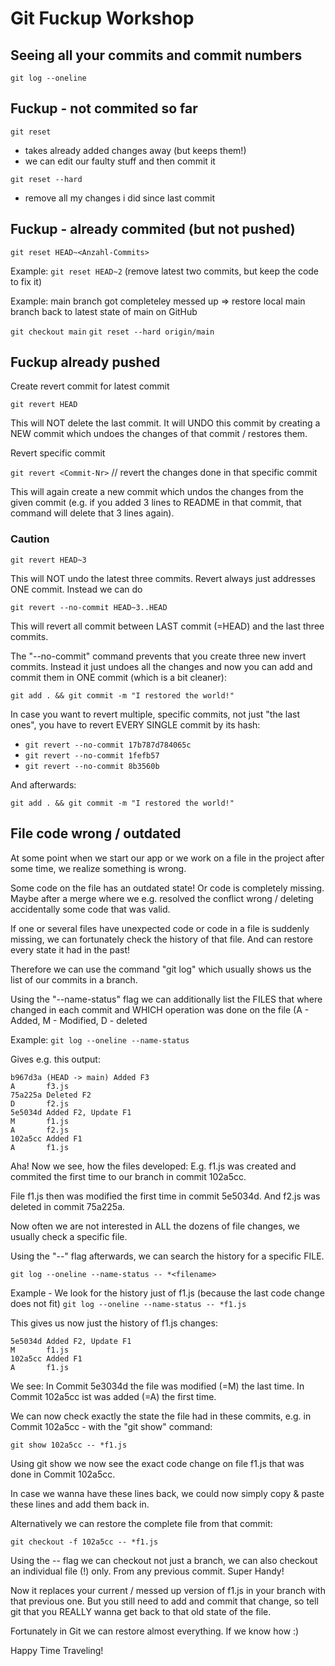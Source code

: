 # Git Fuckup Workshop

## Seeing all your commits and commit numbers

`git log --oneline`


## Fuckup - not commited so far

`git reset` 
- takes already added changes away (but keeps them!)
- we can edit our faulty stuff and then commit it

`git reset --hard`
- remove all my changes i did since last commit

## Fuckup - already commited (but not pushed)

`git reset HEAD~<Anzahl-Commits>`

Example: `git reset HEAD~2` (remove latest two commits, but keep the code to fix it)

Example: main branch got completeley messed up => restore local main branch back to latest state of main on GitHub 

`git checkout main`
`git reset --hard origin/main`

## Fuckup already pushed

Create revert commit for latest commit

`git revert HEAD`

This will NOT delete the last commit. It will UNDO this commit by creating a NEW commit which undoes the changes of that commit / restores them.

Revert specific commit

`git revert <Commit-Nr>` // revert the changes done in that specific commit

This will again create a new commit which undos the changes from the given commit (e.g. if you added 3 lines to README in that commit, that command will delete that 3 lines again).

### Caution

`git revert HEAD~3`

This will NOT undo the latest three commits. Revert always just addresses ONE commit. Instead we can do

`git revert --no-commit HEAD~3..HEAD`

This will revert all commit between LAST commit (=HEAD) and the last three commits.

The "--no-commit" command prevents that you create three new invert commits. Instead it just undoes all the changes and now you can add and commit them in ONE commit (which is a bit cleaner):

`git add . && git commit -m "I restored the world!" `


In case you want to revert multiple, specific commits, not just "the last ones", you have to revert EVERY SINGLE commit by its hash:

- `git revert --no-commit 17b787d784065c`
- `git revert --no-commit 1fefb57`
- `git revert --no-commit 8b3560b`

And afterwards: 

`git add . && git commit -m "I restored the world!" `

## File code wrong / outdated

At some point when we start our app or we work on a file in the project after some time, we realize something is wrong.

Some code on the file has an outdated state! Or code is completely missing. Maybe after a merge where we e.g. resolved the conflict wrong / deleting accidentally some code that was valid.

If one or several files have unexpected code or code in a file is suddenly missing, we can fortunately check the history of that file. And can restore every state it had in the past!

Therefore we can use the command "git log" which usually shows us the list of our commits in a branch.

Using the "--name-status" flag we can additionally list the FILES that where changed in each commit and WHICH operation was done on the file (A - Added, M - Modified, D - deleted

Example:
`git log --oneline --name-status`

Gives e.g. this output:
```
b967d3a (HEAD -> main) Added F3
A       f3.js
75a225a Deleted F2
D       f2.js
5e5034d Added F2, Update F1
M       f1.js
A       f2.js
102a5cc Added F1
A       f1.js
```

Aha! Now we see, how the files developed: E.g. f1.js was created and commited the first time to our branch in commit 102a5cc.

File f1.js then was modified the first time in commit 5e5034d. 
And f2.js was deleted in commit 75a225a.

Now often we are not interested in ALL the dozens of file changes, we usually check a specific file.

Using the "--" flag afterwards, we can search the history for a specific FILE. 

`git log --oneline --name-status -- *<filename>`

Example - We look for the history just of f1.js (because the last code change does not fit)
`git log --oneline --name-status -- *f1.js`

This gives us now just the history of f1.js changes:

```
5e5034d Added F2, Update F1
M       f1.js
102a5cc Added F1
A       f1.js
```

We see: 
In Commit 5e3034d the file was modified (=M) the last time.
In Commit 102a5cc ist was added (=A) the first time.

We can now check exactly the state the file had in these commits, e.g. in Commit 102a5cc - with the "git show" command:

`git show 102a5cc -- *f1.js`

Using git show we now see the exact code change on file f1.js that was done in Commit 102a5cc.

In case we wanna have these lines back, we could now simply copy & paste these lines and add them back in.

Alternatively we can restore the complete file from that commit:

`git checkout -f 102a5cc -- *f1.js`

Using the -- flag we can checkout not just a branch, we can also checkout an individual file (!) only. From any previous commit. Super Handy!

Now it replaces your current / messed up version of f1.js in your branch with that previous one. But you still need to add and commit that change, so tell git that you REALLY wanna get back to that old state of the file.

Fortunately in Git we can restore almost everything. If we know how :)

Happy Time Traveling!
